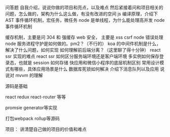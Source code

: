 







问答题
自我介绍，说说你做的项目和亮点，以及难点
然后紧接着问和项目相关的问题，怎么做的，架构为什么这么做，有没有改进的空间
js 编译原理，介绍下 AST
事件循环机制，宏任务，微任务
node 是单线程，为什么能处理高并发
node 事件循环机制

缓存机制，主要是问 304 和 强缓存
web 安全， 主要是 xss csrf
node 错误处理
node 服务进程守护是如何做的。pm2？（不行的）
koa 的中间件机制是什么，解决了什么问题，如何实现
如何理解前后端分离？（这里聊了得十分钟）
react ssr 实现的难点
react ssr 如何区分服务端环境还是客户端环境
多实例如何保存登录态，也就是 session 如何存储
快应用和微信小程序的底层机制区别
常用设计模式有哪些，具体应用场景是什么
数据库死锁如何解决
介绍下消息队列以及应用
说说对 mvvm 的理解


源码是基础

react redux react-router 等等

promsie generator等实现

打包webpack rollup等源码


项目： 讲清楚自己做的项目的价值和难点



